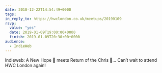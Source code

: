 ```yaml
---
date: 2018-12-22T14:54:49+0000
tags:
in_reply_to: https://hwclondon.co.uk/meetups/20190109
rsvp:
  value: "yes"
  date: 2019-01-09T19:00:00+0000
  finish: 2019-01-09T20:30:00+0000
audience:
  - IndieWeb
---
```


Indieweb: A New Hope 🚀 meets Return of the Chris 🙌… Can’t wait to attend HWC London again!
